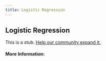 ```yaml
---
title: Logistic Regression
---
```


## Logistic Regression

This is a stub. [Help our community expand it.](https://github.com/freeCodeCamp/guide-articles/tree/master/articles/Machine-Learning/Logistic-Regression/index.md)

<!-- The article goes here, in GitHub-flavored Markdown. Feel free to add YouTube videos, images, and CodePen/JSBin embeds  -->

#### More Information:
<!-- Please add any articles you think might be helpful to read before writing the article -->



